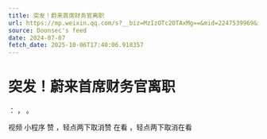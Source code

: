 ```yaml
---
title: 突发！蔚来首席财务官离职
url: https://mp.weixin.qq.com/s?__biz=MzIzOTc2OTAxMg==&mid=2247539969&idx=2&sn=6629ff23efe1da5ba4b37fe5ef47cead
source: Doonsec's feed
date: 2024-07-07
fetch_date: 2025-10-06T17:40:06.918357
---
```


# 突发！蔚来首席财务官离职

：
，
。

视频
小程序
赞
，轻点两下取消赞
在看
，轻点两下取消在看